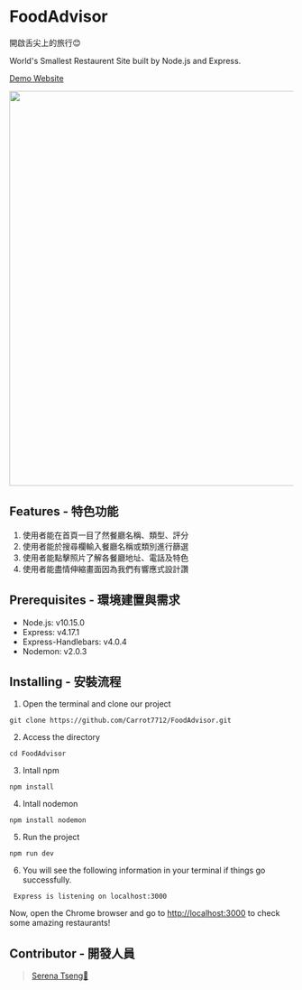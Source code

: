 # FoodAdvisor

開啟舌尖上的旅行😊

World's Smallest Restaurent Site built by Node.js and Express.

[Demo Website](https://carrot7712.github.io/FoodAdvisor/)

<div align=center><img width="700" height="700" src="https://i.imgur.com/XjOwyFo.gif"></div>

## Features - 特色功能

1. 使用者能在首頁一目了然餐廳名稱、類型、評分
2. 使用者能於搜尋欄輸入餐廳名稱或類別進行篩選
3. 使用者能點擊照片了解各餐廳地址、電話及特色
4. 使用者能盡情伸縮畫面因為我們有響應式設計讚


## Prerequisites - 環境建置與需求

* Node.js: v10.15.0
* Express: v4.17.1
* Express-Handlebars: v4.0.4
* Nodemon: v2.0.3

## Installing - 安裝流程

1. Open the terminal and clone our project

```
git clone https://github.com/Carrot7712/FoodAdvisor.git
```

2. Access the directory

```
cd FoodAdvisor
```

3. Intall npm 

```
npm install 
```

4. Intall nodemon

```
npm install nodemon
```

5. Run the project
```
npm run dev
```

6. You will see the following information in your terminal if things go successfully.

```
 Express is listening on localhost:3000
```

Now, open the Chrome browser and go to [http://localhost:3000](http://localhost:3000) to check some amazing restaurants!



## Contributor - 開發人員

> [Serena Tseng🥕](https://github.com/Carrot7712)
